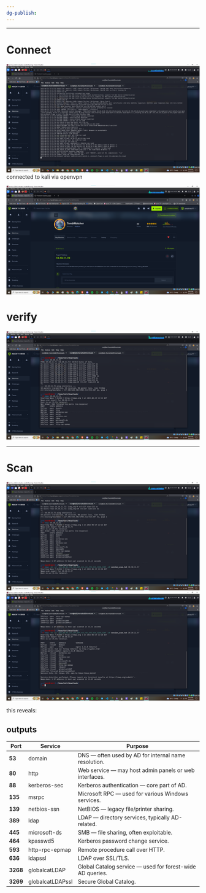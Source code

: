 ```yaml
---
dg-publish:
---
```

---
# Connect

![](../../_attachments/Pasted%20image%2020250619215037.png)
connected to kali via openvpn

![](../../_attachments/Pasted%20image%2020250619215120.png)

# verify

![](../../_attachments/Pasted%20image%2020250619215158.png)

---
# Scan

![](../../_attachments/Pasted%20image%2020250619215214.png)
![](../../_attachments/Pasted%20image%2020250619215227.png)

this reveals:

## outputs

| Port     | Service          | Purpose                                                   |
| -------- | ---------------- | --------------------------------------------------------- |
| **53**   | domain           | DNS — often used by AD for internal name resolution.      |
| **80**   | http             | Web service — may host admin panels or web interfaces.    |
| **88**   | kerberos-sec     | Kerberos authentication — core part of AD.                |
| **135**  | msrpc            | Microsoft RPC — used for various Windows services.        |
| **139**  | netbios-ssn      | NetBIOS — legacy file/printer sharing.                    |
| **389**  | ldap             | LDAP — directory services, typically AD-related.          |
| **445**  | microsoft-ds     | SMB — file sharing, often exploitable.                    |
| **464**  | kpasswd5         | Kerberos password change service.                         |
| **593**  | http-rpc-epmap   | Remote procedure call over HTTP.                          |
| **636**  | ldapssl          | LDAP over SSL/TLS.                                        |
| **3268** | globalcatLDAP    | Global Catalog service — used for forest-wide AD queries. |
| **3269** | globalcatLDAPssl | Secure Global Catalog.                                    |

